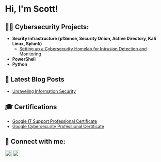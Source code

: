 <h1>Hi, I'm Scott! </h1>

<h2>👨‍💻 Cybersecurity Projects:</h2>

- <b>Secrity Infrastructure (pfSense, Security Onion, Active Directory, Kali Linux, Splunk)</b>
  - [Setting up a Cybersecurity Homelab for Intrusion Detection and Monitoring](https://www.staticsquid.com/blog/setting-up-a-cybersecurity-homelab-for-intrusion-detection-and-monitoring)
- <b>PowerShell</b>  
- <b>Python</b>


<h2>📝 Latest Blog Posts</h2>

- [Unraveling Information Security](https://www.staticsquid.com/blog/unraveling-information-security)

## 🎓 Certifications

- [Google IT Support Professional Certificate](https://www.coursera.org/account/accomplishments/professional-cert/JB7AHWAEP7WZ)
- [Google Cybersecurity Professional Certificate](https://www.coursera.org/account/accomplishments/professional-cert/5BGHA2L3MVBE)

<h2> 🤳 Connect with me:</h2>

[<img align="left" alt="JoshMadakor | LinkedIn" width="22px" src="https://cdn.jsdelivr.net/npm/simple-icons@v3/icons/linkedin.svg" />][linkedin]
[<img align="left" alt="JoshMadakor | Instagram" width="22px" src="https://cdn.jsdelivr.net/npm/simple-icons@v3/icons/instagram.svg" />][instagram]

[instagram]: https://www.instagram.com/joshmadakor/
[linkedin]: https://www.linkedin.com/in/scottlavares/

<!--
**joshmadakor1/joshmadakor1** is a ✨ _special_ ✨ repository because its `README.md` (this file) appears on your GitHub profile.

Here are some ideas to get you started:

- 🔭 I’m currently working on ...
- 🌱 I’m currently learning ...
- 👯 I’m looking to collaborate on ...
- 🤔 I’m looking for help with ...
- 💬 Ask me about ...
- 📫 How to reach me: ...
- 😄 Pronouns: ...
- ⚡ Fun fact: ...
-->

